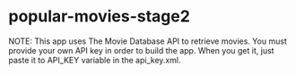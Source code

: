 # popular-movies-stage2

NOTE: This app uses The Movie Database API to retrieve movies. You must provide your own API key in order to build the app. When you get it, just paste it to
 API_KEY variable in the api_key.xml.
